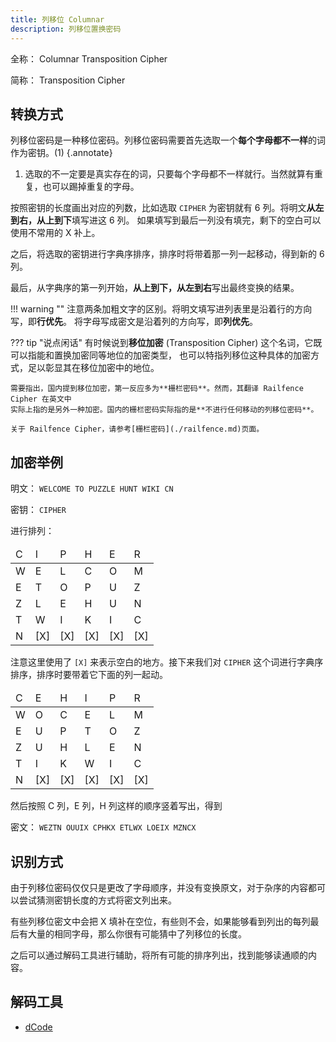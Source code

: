 ```yaml
---
title: 列移位 Columnar
description: 列移位置换密码
---
```


全称： Columnar Transposition Cipher

简称： Transposition Cipher

## 转换方式

列移位密码是一种移位密码。列移位密码需要首先选取一个**每个字母都不一样**的词作为密钥。(1)
{.annotate}

1. 选取的不一定要是真实存在的词，只要每个字母都不一样就行。当然就算有重复，也可以踢掉重复的字母。

按照密钥的长度画出对应的列数，比如选取 `CIPHER` 为密钥就有 6 列。将明文**从左到右，从上到下**填写进这 6 列。
如果填写到最后一列没有填完，剩下的空白可以使用不常用的 X 补上。

之后，将选取的密钥进行字典序排序，排序时将带着那一列一起移动，得到新的 6 列。

最后，从字典序的第一列开始，**从上到下，从左到右**写出最终变换的结果。

!!! warning ""
    注意两条加粗文字的区别。将明文填写进列表里是沿着行的方向写，即**行优先**。
    将字母写成密文是沿着列的方向写，即**列优先**。

??? tip "说点闲话"
    有时候说到**移位加密** (Transposition Cipher) 这个名词，它既可以指能和置换加密同等地位的加密类型，
    也可以特指列移位这种具体的加密方式，足以彰显其在移位加密中的地位。

    需要指出，国内提到移位加密，第一反应多为**栅栏密码**。然而，其翻译 Railfence Cipher 在英文中
    实际上指的是另外一种加密。国内的栅栏密码实际指的是**不进行任何移动的列移位密码**。

    关于 Railfence Cipher，请参考[栅栏密码](./railfence.md)页面。

## 加密举例

明文： `WELCOME TO PUZZLE HUNT WIKI CN`

密钥： `CIPHER`

进行排列：

<table>
    <thead>
        <tr class="table-vertical">
            <td>C</td>
            <td>I</td>
            <td>P</td>
            <td>H</td>
            <td>E</td>
            <td>R</td>
        </tr>
    </thead>
    <tbody>
        <tr class="table-vertical">
            <td>W</td>
            <td>E</td>
            <td>L</td>
            <td>C</td>
            <td>O</td>
            <td>M</td>
        </tr>
        <tr class="table-vertical">
            <td>E</td>
            <td>T</td>
            <td>O</td>
            <td>P</td>
            <td>U</td>
            <td>Z</td>
        </tr>
        <tr class="table-vertical">
            <td>Z</td>
            <td>L</td>
            <td>E</td>
            <td>H</td>
            <td>U</td>
            <td>N</td>
        </tr>
        <tr class="table-vertical">
            <td>T</td>
            <td>W</td>
            <td>I</td>
            <td>K</td>
            <td>I</td>
            <td>C</td>
        </tr>
        <tr class="table-vertical">
            <td>N</td>
            <td>[X]</td>
            <td>[X]</td>
            <td>[X]</td>
            <td>[X]</td>
            <td>[X]</td>
        </tr>
    </tbody>
</table>

注意这里使用了 `[X]` 来表示空白的地方。接下来我们对 `CIPHER` 这个词进行字典序排序，排序时要带着它下面的列一起动。

<table>
    <thead>
        <tr class="table-vertical">
            <td>C</td>
            <td>E</td>
            <td>H</td>
            <td>I</td>
            <td>P</td>
            <td>R</td>
        </tr>
    </thead>
    <tbody>
        <tr class="table-vertical">
            <td>W</td>
            <td>O</td>
            <td>C</td>
            <td>E</td>
            <td>L</td>
            <td>M</td>
        </tr>
        <tr class="table-vertical">
            <td>E</td>
            <td>U</td>
            <td>P</td>
            <td>T</td>
            <td>O</td>
            <td>Z</td>
        </tr>
        <tr class="table-vertical">
            <td>Z</td>
            <td>U</td>
            <td>H</td>
            <td>L</td>
            <td>E</td>
            <td>N</td>
        </tr>
        <tr class="table-vertical">
            <td>T</td>
            <td>I</td>
            <td>K</td>
            <td>W</td>
            <td>I</td>
            <td>C</td>
        </tr>
        <tr class="table-vertical">
            <td>N</td>
            <td>[X]</td>
            <td>[X]</td>
            <td>[X]</td>
            <td>[X]</td>
            <td>[X]</td>
        </tr>
    </tbody>
</table>

然后按照 C 列，E 列，H 列这样的顺序竖着写出，得到

密文： `WEZTN OUUIX CPHKX ETLWX LOEIX MZNCX`

## 识别方式

由于列移位密码仅仅只是更改了字母顺序，并没有变换原文，对于杂序的内容都可以尝试猜测密钥长度的方式将密文列出来。

有些列移位密文中会把 X 填补在空位，有些则不会，如果能够看到列出的每列最后有大量的相同字母，那么你很有可能猜中了列移位的长度。

之后可以通过解码工具进行辅助，将所有可能的排序列出，找到能够读通顺的内容。

## 解码工具

- [dCode](https://www.dcode.fr/columnar-transposition-cipher)
